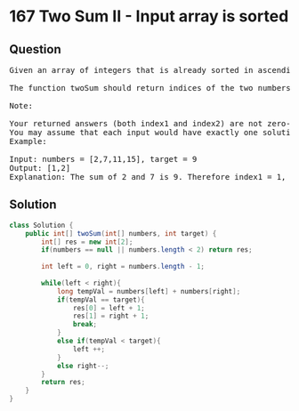 # 167 Two Sum II - Input array is sorted
## Question
<pre>
Given an array of integers that is already sorted in ascending order, find two numbers such that they add up to a specific target number.

The function twoSum should return indices of the two numbers such that they add up to the target, where index1 must be less than index2.

Note:

Your returned answers (both index1 and index2) are not zero-based.
You may assume that each input would have exactly one solution and you may not use the same element twice.
Example:

Input: numbers = [2,7,11,15], target = 9
Output: [1,2]
Explanation: The sum of 2 and 7 is 9. Therefore index1 = 1, index2 = 2.
</pre>
<div STYLE="page-break-after: always;">

## Solution
```java
class Solution {
    public int[] twoSum(int[] numbers, int target) {
        int[] res = new int[2];
        if(numbers == null || numbers.length < 2) return res;
        
        int left = 0, right = numbers.length - 1;
        
        while(left < right){
            long tempVal = numbers[left] + numbers[right];
            if(tempVal == target){
                res[0] = left + 1;
                res[1] = right + 1;
                break;
            }
            else if(tempVal < target){
                left ++;
            }
            else right--;
        }
        return res;
    }
}
```
